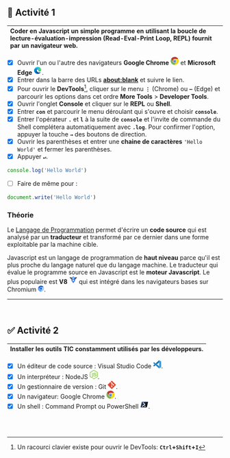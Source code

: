 <!-- ## ✅ **Activité 1** -->
## 🔲 **Activité 1**

|Coder en **Javascript** un simple programme en utilisant la boucle de lecture-évaluation-impression (Read-Eval-Print Loop, REPL) fournit par un navigateur web.|
|:---|
- [x] Ouvrir l'un ou l'autre des navigateurs **Google Chrome** ![](./rsc/google-chrome-small.png) et **Microsoft Edge** ![](./rsc/microsoft-edge-small.png).
- [x] Entrer dans la barre des URLs [**about:blank**](https://sangafabrice.github.io/redirect.html) et suivre le lien.
- [x] Pour ouvrir le **DevTools**[^1], cliquer sur le menu **`⋮`** (Chrome) ou **`⋯`** (Edge) et parcourir les options dans cet ordre **More Tools** > **Developer Tools**.
- [x] Ouvrir l'onglet **Console** et cliquer sur le **REPL** ou **Shell**.
- [x] Entrer **`con`** et parcourir le menu déroulant qui s'ouvre et choisir **`console`**.
- [x] Entrer l'opérateur **`.`** et **`l`** à la suite de **`console`** et l'invite de commande du Shell complétera automatiquement avec **`.log`**. Pour confirmer l'option, appuyer la touche **`→`** des boutons de direction.
- [x] Ouvrir les parenthèses et entrer une **chaine de caractères** `'Hello World'` et fermer les parenthèses.
- [x] Appuyer **`↵`**.
```js
console.log('Hello World')
```
- [ ] Faire de même pour :
```js
document.write('Hello World')
```

### Théorie

Le [Langage de Programmation](http://deptinfo.cnam.fr/Enseignement/CycleA/AMSI/cours_systemes/04_traduction/traduc.htm) permet d'écrire un **code source** qui est analysé par un **traducteur** et transformé par ce dernier dans une forme exploitable par la machine cible.

Javascript est un langage de programmation de **haut niveau** parce qu'il est plus proche du langage naturel que du langage machine. Le traducteur qui évalue le programme source en Javascript est le **moteur Javascript**. Le plus populaire est **V8** ![](./rsc/v8-small.png) qui est intégré dans les navigateurs bases sur Chromium ![](./rsc/chromium-small.png).

---
<br>

## ✅ **Activité 2**
<!-- ## 🔲 **Activité 2** -->

|Installer les outils TIC constamment utilisés par les développeurs.|
|:---|
- [x] Un éditeur de code source : Visual Studio Code ![](./rsc/visual-studio-code-small.png).
- [x] Un interpréteur : NodeJS ![](./rsc/nodejs-small.png).
- [x] Un gestionnaire de version : Git ![](./rsc/git-small.png).
- [x] Un navigateur: Google Chrome ![](./rsc/google-chrome-small.png).
- [x] Un shell : Command Prompt ou PowerShell ![](./rsc/powershell-small.png).

<br>
<br>

[^1]: Un racourci clavier existe pour ouvrir le DevTools: **`Ctrl`+`Shift`+`I`**
